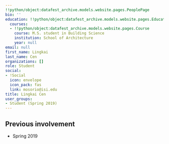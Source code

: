 ```yaml
---
!!python/object:datafest_archive.models.website.pages.PeoplePage
bio: ''
education: !!python/object:datafest_archive.models.website.pages.Education
  courses:
  - !!python/object:datafest_archive.models.website.pages.Course
    course: M.S. student in Building Science
    institution: School of Architecture
    year: null
email: null
first_name: Lingkai
last_name: Cen
organizations: []
role: Student
social:
- !Social
  icon: envelope
  icon_pack: fas
  link: mosorio@isi.edu
title: Lingkai Cen
user_groups:
- Student (Spring 2019)
---
```



## Previous involvement

* Spring 2019

